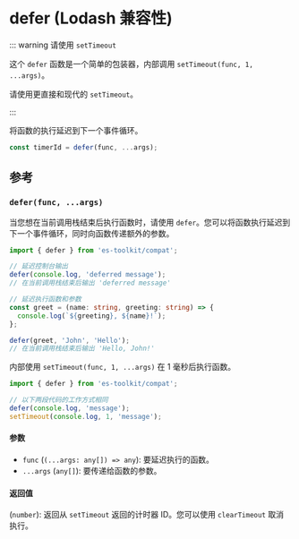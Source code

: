 # defer (Lodash 兼容性)

::: warning 请使用 `setTimeout`

这个 `defer` 函数是一个简单的包装器，内部调用 `setTimeout(func, 1, ...args)`。

请使用更直接和现代的 `setTimeout`。

:::

将函数的执行延迟到下一个事件循环。

```typescript
const timerId = defer(func, ...args);
```

## 参考

### `defer(func, ...args)`

当您想在当前调用栈结束后执行函数时，请使用 `defer`。您可以将函数执行延迟到下一个事件循环，同时向函数传递额外的参数。

```typescript
import { defer } from 'es-toolkit/compat';

// 延迟控制台输出
defer(console.log, 'deferred message');
// 在当前调用栈结束后输出 'deferred message'

// 延迟执行函数和参数
const greet = (name: string, greeting: string) => {
  console.log(`${greeting}, ${name}!`);
};

defer(greet, 'John', 'Hello');
// 在当前调用栈结束后输出 'Hello, John!'
```

内部使用 `setTimeout(func, 1, ...args)` 在 1 毫秒后执行函数。

```typescript
import { defer } from 'es-toolkit/compat';

// 以下两段代码的工作方式相同
defer(console.log, 'message');
setTimeout(console.log, 1, 'message');
```

#### 参数

- `func` (`(...args: any[]) => any`): 要延迟执行的函数。
- `...args` (`any[]`): 要传递给函数的参数。

#### 返回值

(`number`): 返回从 `setTimeout` 返回的计时器 ID。您可以使用 `clearTimeout` 取消执行。
